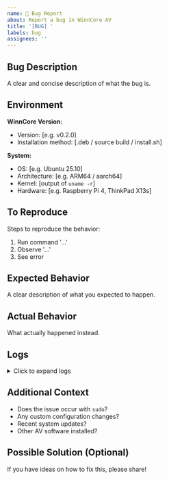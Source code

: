 ```yaml
---
name: 🐛 Bug Report
about: Report a bug in WinnCore AV
title: '[BUG] '
labels: bug
assignees: ''
---
```


## Bug Description
A clear and concise description of what the bug is.

## Environment
**WinnCore Version:**
- Version: [e.g. v0.2.0]
- Installation method: [.deb / source build / install.sh]

**System:**
- OS: [e.g. Ubuntu 25.10]
- Architecture: [e.g. ARM64 / aarch64]
- Kernel: [output of `uname -r`]
- Hardware: [e.g. Raspberry Pi 4, ThinkPad X13s]

## To Reproduce
Steps to reproduce the behavior:
1. Run command '...'
2. Observe '...'
3. See error

## Expected Behavior
A clear description of what you expected to happen.

## Actual Behavior
What actually happened instead.

## Logs
<details>
<summary>Click to expand logs</summary>

```
Paste relevant logs here:
- journalctl -u av-daemon.service
- av-cli output
- /var/log/charmedwoa-av/
```

</details>

## Additional Context
- Does the issue occur with `sudo`?
- Any custom configuration changes?
- Recent system updates?
- Other AV software installed?

## Possible Solution (Optional)
If you have ideas on how to fix this, please share!
